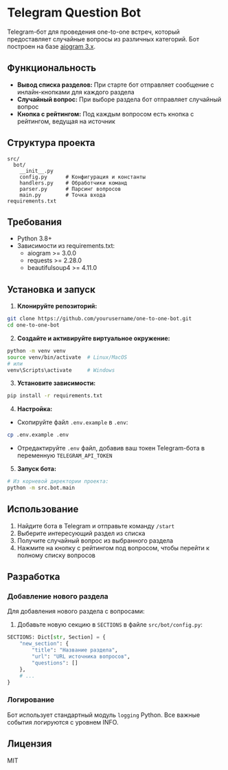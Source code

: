 # Telegram Question Bot

Telegram-бот для проведения one-to-one встреч, который предоставляет случайные вопросы из различных категорий. Бот построен на базе [aiogram 3.x](https://docs.aiogram.dev/).

## Функциональность

- **Вывод списка разделов:** При старте бот отправляет сообщение с инлайн-кнопками для каждого раздела
- **Случайный вопрос:** При выборе раздела бот отправляет случайный вопрос
- **Кнопка с рейтингом:** Под каждым вопросом есть кнопка с рейтингом, ведущая на источник

## Структура проекта

```
src/
  bot/
    __init__.py
    config.py      # Конфигурация и константы
    handlers.py    # Обработчики команд
    parser.py      # Парсинг вопросов
    main.py        # Точка входа
requirements.txt
```

## Требования

- Python 3.8+
- Зависимости из requirements.txt:
  - aiogram >= 3.0.0
  - requests >= 2.28.0
  - beautifulsoup4 >= 4.11.0

## Установка и запуск

1. **Клонируйте репозиторий:**
```bash
git clone https://github.com/yourusername/one-to-one-bot.git
cd one-to-one-bot
```

2. **Создайте и активируйте виртуальное окружение:**
```bash
python -m venv venv
source venv/bin/activate  # Linux/MacOS
# или
venv\Scripts\activate     # Windows
```

3. **Установите зависимости:**
```bash
pip install -r requirements.txt
```

4. **Настройка:**
- Скопируйте файл `.env.example` в `.env`:
```bash
cp .env.example .env
```
- Отредактируйте `.env` файл, добавив ваш токен Telegram-бота в переменную `TELEGRAM_API_TOKEN`

5. **Запуск бота:**
```bash
# Из корневой директории проекта:
python -m src.bot.main
```

## Использование

1. Найдите бота в Telegram и отправьте команду `/start`
2. Выберите интересующий раздел из списка
3. Получите случайный вопрос из выбранного раздела
4. Нажмите на кнопку с рейтингом под вопросом, чтобы перейти к полному списку вопросов

## Разработка

### Добавление нового раздела

Для добавления нового раздела с вопросами:

1. Добавьте новую секцию в `SECTIONS` в файле `src/bot/config.py`:
```python
SECTIONS: Dict[str, Section] = {
    "new_section": {
        "title": "Название раздела",
        "url": "URL источника вопросов",
        "questions": []
    },
    # ...
}
```

### Логирование

Бот использует стандартный модуль `logging` Python. Все важные события логируются с уровнем INFO.

## Лицензия

MIT